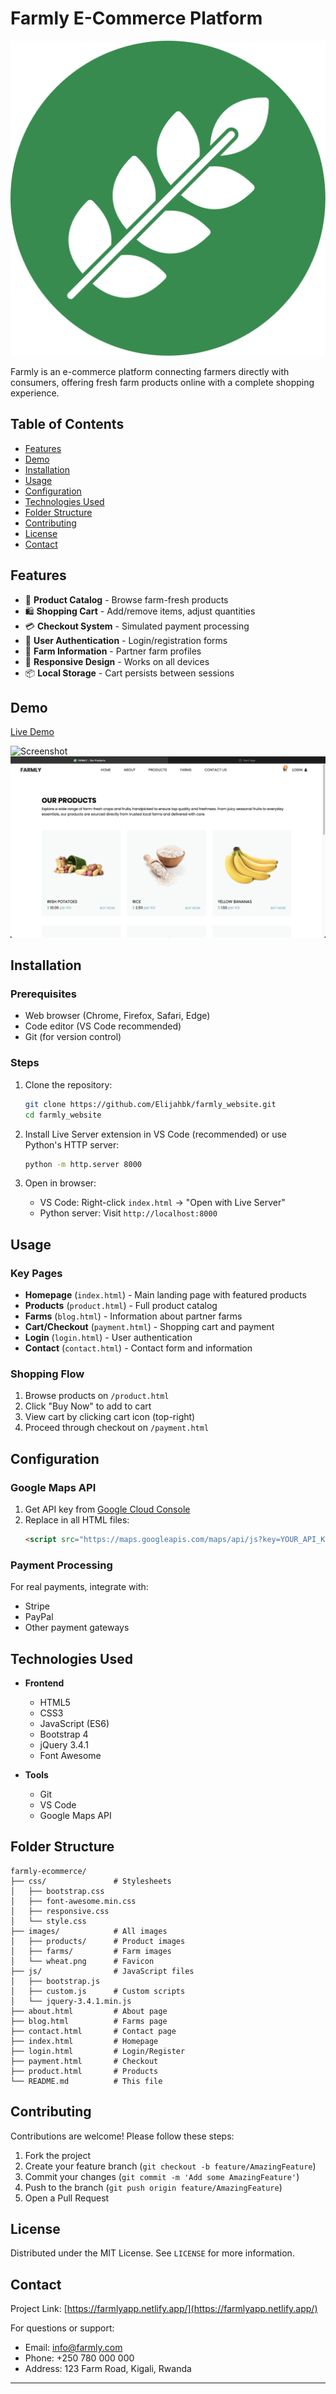 # Farmly E-Commerce Platform

![Farmly Logo](images/wheat.png)

Farmly is an e-commerce platform connecting farmers directly with consumers, offering fresh farm products online with a complete shopping experience.

## Table of Contents
- [Features](#features)
- [Demo](#demo)
- [Installation](#installation)
- [Usage](#usage)
- [Configuration](#configuration)
- [Technologies Used](#technologies-used)
- [Folder Structure](#folder-structure)
- [Contributing](#contributing)
- [License](#license)
- [Contact](#contact)

## Features

- 🛒 **Product Catalog** - Browse farm-fresh products
- 🛍️ **Shopping Cart** - Add/remove items, adjust quantities
- 💳 **Checkout System** - Simulated payment processing
- 👥 **User Authentication** - Login/registration forms
- 📍 **Farm Information** - Partner farm profiles
- 📱 **Responsive Design** - Works on all devices
- 📦 **Local Storage** - Cart persists between sessions

## Demo

[Live Demo](https://youtu.be/5YKOtZkW58Q)

![Screenshot](images/screenshot.png)
![Products](images/Screenshot1.png)

## Installation

### Prerequisites
- Web browser (Chrome, Firefox, Safari, Edge)
- Code editor (VS Code recommended)
- Git (for version control)

### Steps
1. Clone the repository:
   ```bash
   git clone https://github.com/Elijahbk/farmly_website.git
   cd farmly_website
   ```

2. Install Live Server extension in VS Code (recommended) or use Python's HTTP server:
   ```bash
   python -m http.server 8000
   ```

3. Open in browser:
   - VS Code: Right-click `index.html` → "Open with Live Server"
   - Python server: Visit `http://localhost:8000`

## Usage

### Key Pages
- **Homepage** (`index.html`) - Main landing page with featured products
- **Products** (`product.html`) - Full product catalog
- **Farms** (`blog.html`) - Information about partner farms
- **Cart/Checkout** (`payment.html`) - Shopping cart and payment
- **Login** (`login.html`) - User authentication
- **Contact** (`contact.html`) - Contact form and information

### Shopping Flow
1. Browse products on `/product.html`
2. Click "Buy Now" to add to cart
3. View cart by clicking cart icon (top-right)
4. Proceed through checkout on `/payment.html`

## Configuration

### Google Maps API
1. Get API key from [Google Cloud Console](https://console.cloud.google.com/)
2. Replace in all HTML files:
   ```html
   <script src="https://maps.googleapis.com/maps/api/js?key=YOUR_API_KEY&callback=myMap"></script>
   ```

### Payment Processing
For real payments, integrate with:
- Stripe
- PayPal
- Other payment gateways

## Technologies Used

- **Frontend**
  - HTML5
  - CSS3
  - JavaScript (ES6)
  - Bootstrap 4
  - jQuery 3.4.1
  - Font Awesome

- **Tools**
  - Git
  - VS Code
  - Google Maps API

## Folder Structure

```
farmly-ecommerce/
├── css/               # Stylesheets
│   ├── bootstrap.css
│   ├── font-awesome.min.css
│   ├── responsive.css
│   └── style.css
├── images/            # All images
│   ├── products/      # Product images
│   ├── farms/         # Farm images
│   └── wheat.png      # Favicon
├── js/                # JavaScript files
│   ├── bootstrap.js
│   ├── custom.js      # Custom scripts
│   └── jquery-3.4.1.min.js
├── about.html         # About page
├── blog.html          # Farms page
├── contact.html       # Contact page
├── index.html         # Homepage
├── login.html         # Login/Register
├── payment.html       # Checkout
├── product.html       # Products
└── README.md          # This file
```

## Contributing

Contributions are welcome! Please follow these steps:

1. Fork the project
2. Create your feature branch (`git checkout -b feature/AmazingFeature`)
3. Commit your changes (`git commit -m 'Add some AmazingFeature'`)
4. Push to the branch (`git push origin feature/AmazingFeature`)
5. Open a Pull Request

## License

Distributed under the MIT License. See `LICENSE` for more information.

## Contact

Project Link: [https://farmlyapp.netlify.app/](https://farmlyapp.netlify.app/)

For questions or support:
- Email: info@farmly.com
- Phone: +250 780 000 000
- Address: 123 Farm Road, Kigali, Rwanda

---

